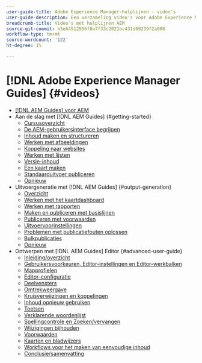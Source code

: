 ```yaml
---
user-guide-title: Adobe Experience Manager-hulplijnen - video's
user-guide-description: Een verzameling video's voor Adobe Experience Manager-hulplijnen.
breadcrumb-title: Video's met hulplijnen AEM
source-git-commit: b5e64512956f0a7f33c2021bc431d69239f2a088
workflow-type: tm+mt
source-wordcount: '122'
ht-degree: 1%

---
```



# [!DNL Adobe Experience Manager Guides] {#videos}

+ [[!DNL AEM Guides] voor AEM](overview.md)
+ Aan de slag met [!DNL AEM Guides] {#getting-started}
   + [Cursusoverzicht](./course-1/overview.md)
   + [De AEM-gebruikersinterface begrijpen](./course-1/understanding-the-aem-user-interface.md)
   + [Inhoud maken en structureren](./course-1/creating-and-structuring-content.md)
   + [Werken met afbeeldingen](./course-1/working-with-images.md)
   + [Koppeling naar websites](./course-1/linking-to-websites.md)
   + [Werken met lijsten](./course-1/working-with-lists.md)
   + [Versie-inhoud](./course-1/versioning-content.md)
   + [Een kaart maken](./course-1/creating-a-map.md)
   + [Standaarduitvoer publiceren](./course-1/publishing-default-output.md)
   + [Opnieuw](./course-1/recap.md)
+ Uitvoergeneratie met [!DNL AEM Guides] {#output-generation}
   + [Overzicht](./course-2/overview.md)
   + [Werken met het kaartdashboard](./course-2/introduction-to-the-map-dashboard.md)
   + [Werken met rapporten](./course-2/working-with-reports.md)
   + [Maken en publiceren met basislijnen](./course-2/creating-and-publishing-with-baselines.md)
   + [Publiceren met voorwaarden](./course-2/publishing-with-conditions.md)
   + [Uitvoervoorinstellingen](./course-2/output-presets.md)
   + [Problemen met publicatiefouten oplossen](./course-2/troubleshooting-publishing-errors.md)
   + [Bulkpublicaties](./course-2/bulk-publishing.md)
   + [Opnieuw](./course-2/recap.md)
+ Ontwerpen met [!DNL AEM Guides] Editor {#advanced-user-guide}
   + [Inleiding/overzicht](./course-3/overview.md)
   + [Gebruikersvoorkeuren, Editor-instellingen en Editor-werkbalken](./course-3/user-settings-preferences-toolbars.md)
   + [Mapprofielen](./course-3/folder-profiles.md)
   + [Editor-configuratie](./course-3/editor-configuration.md)
   + [Deelvensters](./course-3/panels.md)
   + [Omtrekweergave](./course-3/outline-view.md)
   + [Kruisverwijzingen en koppelingen](./course-3/cross-references-and-links.md)
   + [Inhoud opnieuw gebruiken](./course-3/content-reuse.md)
   + [Toetsen](./course-3/keys.md)
   + [Verklarende woordenlijst](./course-3/glossary.md)
   + [Spellingcontrole en Zoeken/vervangen](./course-3/spell-check.md)
   + [Wijzigingen bijhouden](./course-3/track-changes.md)
   + [Voorwaarden](./course-3/conditions.md)
   + [Kaarten en bladwijzers](./course-3/maps-and-bookmaps.md)
   + [Workflows voor het maken van eenvoudige inhoud](./course-3/simple-content-creation-workflows.md)
   + [Conclusie/samenvatting](./course-3/recap.md)